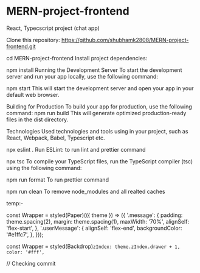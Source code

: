 # MERN-project-frontend
React, Typecscript project (chat app)

Clone this repository:
https://github.com/shubhamk2808/MERN-project-frontend.git

cd MERN-project-frontend
Install project dependencies:

npm install
Running the Development Server
To start the development server and run your app locally, use the following command:

npm start
This will start the development server and open your app in your default web browser.

Building for Production
To build your app for production, use the following command:
npm run build
This will generate optimized production-ready files in the dist directory.

Technologies Used
technologies and tools using in your project, such as React, Webpack, Babel, Typescript etc.

npx eslint .
Run ESLint: to run lint and prettier command

npx tsc
To compile your TypeScript files, run the TypeScript compiler (tsc) using the following command:

npm run format
To run prettier command

npm run clean
To remove node_modules and all realted caches


temp:-

const Wrapper = styled(Paper)(({ theme }) => ({
    '.message': {
        padding: theme.spacing(2),
        margin: theme.spacing(1),
        maxWidth: '70%',
        alignSelf: 'flex-start',
    },
    '.userMessage': {
        alignSelf: 'flex-end',
        backgroundColor: '#e1ffc7',
    },
}));

const Wrapper = styled(Backdrop)`
    zIndex: theme.zIndex.drawer + 1,
    color: '#fff',
`


// Checking commit

